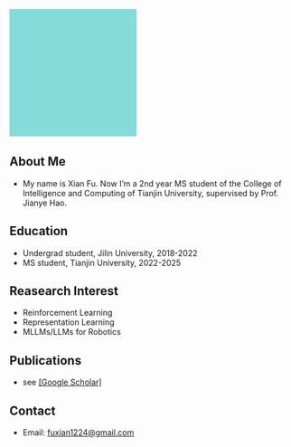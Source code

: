 ![avatar](/cyan.jpg)

## About Me
- My name is Xian Fu. Now I’m a 2nd year MS student of the College of Intelligence and Computing of Tianjin University, supervised by Prof. Jianye Hao.


## Education
- Undergrad student, Jilin University, 2018-2022
- MS student, Tianjin University, 2022-2025


## Reasearch Interest 
- Reinforcement Learning
- Representation Learning
- MLLMs/LLMs for Robotics


## Publications
- see [[Google Scholar]](https://scholar.google.com/citations?user=MXwELckAAAAJ&hl=zh-CN&oi=ao)



<!--
## Books I'm learning
- **Reinforcement Learning** _an introduction_<br>
　　　by Richard Sutton and Andrew Barto    
- **Multiagent Systems**  _Algorithmic, Game-Theoretic, and Logical Foundations_<br>
　　　by Yoav Shoham
-->
 
 
 
## Contact
- Email: fuxian1224@gmail.com
